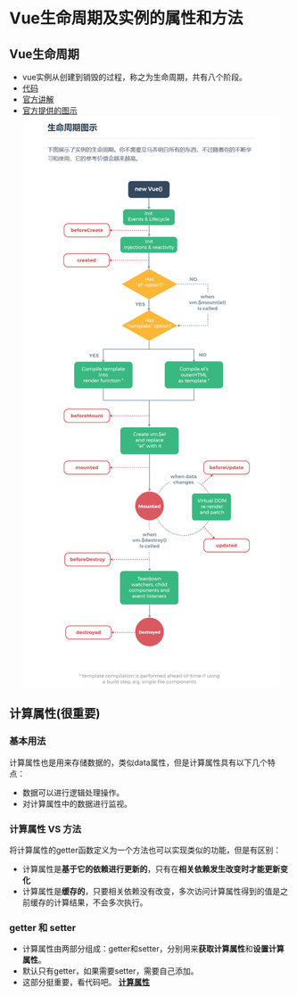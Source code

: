 # Vue生命周期及实例的属性和方法
## Vue生命周期
- vue实例从创建到销毁的过程，称之为生命周期，共有八个阶段。
- [代码](https://github.com/wangwren/Vue-learning/blob/master/vue03/03.html)
- [官方讲解](https://cn.vuejs.org/v2/api/#%E9%80%89%E9%A1%B9-%E7%94%9F%E5%91%BD%E5%91%A8%E6%9C%9F%E9%92%A9%E5%AD%90)
- [官方提供的图示](https://cn.vuejs.org/v2/guide/instance.html#%E7%94%9F%E5%91%BD%E5%91%A8%E6%9C%9F%E5%9B%BE%E7%A4%BA)
![1552717843939](../image/3.png)

## 计算属性(很重要)
### 基本用法
计算属性也是用来存储数据的，类似data属性，但是计算属性具有以下几个特点：
- 数据可以进行逻辑处理操作。
- 对计算属性中的数据进行监视。

### 计算属性 VS 方法
将计算属性的getter函数定义为一个方法也可以实现类似的功能，但是有区别：
- 计算属性是**基于它的依赖进行更新的**，只有在**相关依赖发生改变时才能更新变化**
- 计算属性是**缓存的**，只要相关依赖没有改变，多次访问计算属性得到的值是之前缓存的计算结果，不会多次执行。

### getter 和 setter
- 计算属性由两部分组成：getter和setter，分别用来**获取计算属性**和**设置计算属性**。
- 默认只有getter，如果需要setter，需要自己添加。
- 这部分挺重要，看代码吧。
**[计算属性](https://github.com/wangwren/Vue-learning/blob/master/vue03/04.html)**